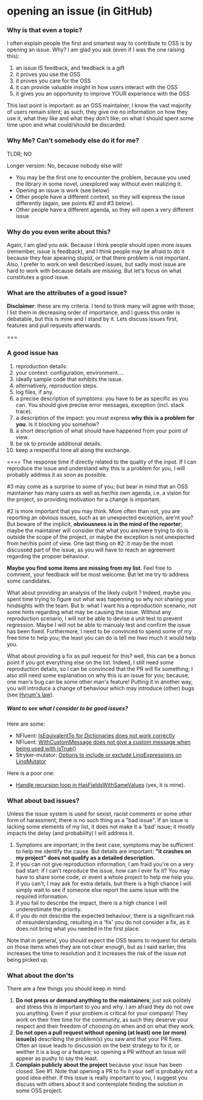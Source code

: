 # opening an issue (in GitHub)
### Why is that even a topic?
I often explain people the first and smartest way to contribute to OSS is by opening an issue. Why? I am glad you ask (even if I was the one raising this):

1. an issue IS feedback, and feedback is a gift
2. it proves you use the OSS
3. it proves you care for the OSS
4. it can provide valuable insight in how users interact with the OSS
5. it gives you an opportunity to improve YOUR experience with the OSS

This last point is important: as an OSS maintainer, I know the vast majority of users remain silent; as such, they give me no information on how they use it, what they like and what they don't like; on what I should spent some time upon and what could/should be discarded.

### Why Me? Can't somebody else do it for me?
TLDR; NO

Longer version: No, because nobody else will!

- You may be the first one to encounter the problem, because you used the library in some novel, unexplored way without even realizing it.
- Opening an issue is work (see below)
- Other people have a different context, so they will express the issue differently (again, see points #2 and #3 below).
- Other people have a different agenda, so they will open a very different issue

### Why do you even write about this?
Again, I am glad you ask. Because I think people should open more issues (remember, issue is feedback), and I think people may be afraid to do it because they fear apearing stupid, or that there problem is not important.
Also, I prefer to work on well described issues, but sadly most issue are hard to work with because details are missing. But let's focus on what constitutes a good issue.

### What are the attributes of a good issue?
**Disclaimer**: these are my criteria. I tend to think many will agree with those; I list them in decreasing order of importance, and I guess this order is debatable, but this is mine and I stand by it.
Lets discuss issues first, features and pull requests afterwards.

===
### A good issue has
1. reproduction details:
  1. your context: configuration, environment....
  2. ideally sample code that exhibits the issue.
  3. alternatively, reproduction steps.
  4. log files, if any.
1. a precise description of symptoms: you have to be as specific as you can. You should give precise error messages, exception (incl. stack trace).
1. a description of the impact: you must express **why this is a problem for you**. Is it blocking you somehow?
1. a short description of what should have happened from your point of view.
1. be ok to provide additional details.
1. keep a respectful tone all along the exchange.

====
The response time if directly related to the quality of the input. If I can reproduce the issue and understand why this is a problem for you, I will probably address it as soon as possible.

\#3 may come as a surprise to some of you; but bear in mind that an OSS maintainer has many users as well as her/his own agenda, i.e. a vision for the project, so providing motivation for a change is important. 

\#2 is more important that you may think. More often than not, you are reporting an obvious issues, such as an unexpected exception, are'nt you? But beware of the implicit, **obviousness
is in the mind of the reporter**; maybe the maintainer will consider that what you are/were trying to do is outside the scope of the project, or maybe the exception is not unexpected from her/his point of view. One last thing on #2: it may be the most discussed part of the issue, as you will have to reach an agreement regarding the propoer behaviour.

**Maybe you find some items are missing from my list**. Feel free to comment, your feedback will be most welcome. But let me try to address some candidates.

What about providing an analysis of the likely culprit ? Indeed, maybe you spent time trying to figure out what was hapenning so why not sharing your hindsights with the team.
But b: what I want his a reproduction scenario, not some hints regarding what may be causing the issue. Without any reproduction scenario, I will not be able to devise a unit test to prevent regression. Maybe I will not be able to manualy test and confirm the issue has been fixed. Furthermore, I need to be convinced to spend some of my free time to help you; the least you can do is tell me hwo much it would help you.

What about providing a fix as pull request for this? well, this can be a bonus point if you got everything else on the list. Indeed, I still need some reproduction details, so I can be convinced that the PR will fix something; I also still need some explanation on why this is an issue for you; because, one man's bug can be some other man's feature! Putting it in another way, you will introduce a change of behaviour which may introduce (other) bugs (see [Hyrum's law](https://www.hyrumslaw.com/)).


##### Want to see what I consider to be good issues?
Here are some:

* NFluent: [IsEquivalentTo for Dictionaries does not work correctly](https://github.com/tpierrain/NFluent/issues/334)
* NFluent: [WithCustomMessage does not give a custom message when being used with IsTrue()](https://github.com/tpierrain/NFluent/issues/313)
* Stryker-mutator: [Options to include or exclude LinqExpressions on LinqMutator](https://github.com/stryker-mutator/stryker-net/issues/1546)

Here is a poor one:

* [Handle recursion loop in HasFieldsWithSameValues](https://github.com/tpierrain/NFluent/issues/148) (yes, it is mine).

### What about bad issues?
Unless the issue system is used for sexist, racist comments or some other form of harassment, there is no such thing as a "bad issue". If an issue is lacking some elements of my list, it does not make it a 'bad' issue; it mostly impacts the delay (and probability) I will address it.


1. Symptoms are important; in the best case, symptoms may be sufficient to help me identify the cause. But details are important: **"it crashes on my project" does not qualify as a detailed description**.
2. if you can not give reproduction information, I am fraid you're on a very bad start: if I can't reproduce the issue, how can I ever fix it? You may have to share some code, or event a whole project to help me help you. If you can't, I may ask for extra details, but there is a high chance I will simply wait to see if someone else report the same issue with the required information.
3. if you fail to describe the impact, there is a high chance I will underestimate the priority. 
4. if you do not describe the expected behaviour, there is a significant risk of misunderstanding, resulting in a 'fix' you do not consider a fix, as it does not bring what you needed in the first place.

Note that in general, you should expect the OSS teams to request for details on those items when they are not clear enough, but as I said earlier, this increases the time to resolution and it increases the risk of the issue not being picked up.

### What about the don'ts
There are a few things you should keep in mind:

1. **Do not press or demand anything to the maintainers**; just ask politely and stress this is important to you and why. I am afraid they do not owe you anything. Even if your problem is critical for your company! They work on their free time for the community, as such they deserve your respect and their freedom of choosing on when and on what they work.
2. **Do not open a pull request without opening (at least) one (or more) issue(s)** describing the problem(s) you saw and that your PR fixes. Often an issue leads to discussion on the best strategy to fix it, or weither it is a bug or a feature; so opening a PR without an issue will appear as pushy to say the least.
3. **Complain publicly about the project** because your issue has been closed. See #1. Note that opening a PR to fix it your self is probably not a good idea either. If this issue is really important to you, I suggest you discuss with others about it and contemplate finding the solution in some OSS project.
